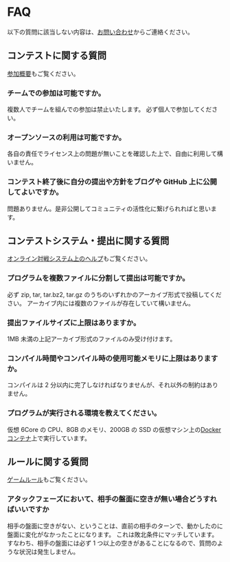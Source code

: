 # FAQ

以下の質問に該当しない内容は、[お問い合わせ](../contact/)からご連絡ください。

## コンテストに関する質問

[参加概要](../guide/)もご覧ください。

### チームでの参加は可能ですか。

複数人でチームを組んでの参加は禁止いたします。
必ず個人で参加してください。

### オープンソースの利用は可能ですか。

各自の責任でライセンス上の問題が無いことを確認した上で、自由に利用して構いません。

### コンテスト終了後に自分の提出や方針をブログや GitHub 上に公開してよいですか。

問題ありません。是非公開してコミュニティの活性化に繋げられればと思います。

## コンテストシステム・提出に関する質問

[オンライン対戦システム上のヘルプ](https://aichallenge.exkazuu.net/help)もご覧ください。

### プログラムを複数ファイルに分割して提出は可能ですか。

必ず zip, tar, tar.bz2, tar.gz のうちのいずれかのアーカイブ形式で投稿してください。
アーカイブ内には複数のファイルが存在していて構いません。

### 提出ファイルサイズに上限はありますか。

1MB 未満の上記アーカイブ形式のファイルのみ受け付けます。

### コンパイル時間やコンパイル時の使用可能メモリに上限はありますか。

コンパイルは 2 分以内に完了しなければなりませんが、それ以外の制約はありません。

### プログラムが実行される環境を教えてください。

仮想 6Core の CPU、8GB のメモリ、200GB の SSD の仮想マシン上の[Docker コンテナ](https://github.com/exKAZUu/ai-container)上で実行しています。

## ルールに関する質問

[ゲームルール](../rules/)もご覧ください。

### アタックフェーズにおいて、相手の盤面に空きが無い場合どうすればいいですか

相手の盤面に空きがない、ということは、直前の相手のターンで、動かしたのに盤面に変化がなかったことになります。
これは敗北条件にマッチしています。
すなわち、相手の盤面には必ず 1 つ以上の空きがあることになるので、質問のような状況は発生しません。
